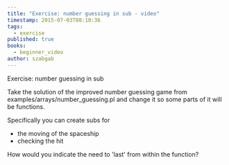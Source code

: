 ```yaml
---
title: "Exercise: number guessing in sub - video"
timestamp: 2015-07-03T08:10:36
tags:
  - exercise
published: true
books:
  - beginner_video
author: szabgab
---
```



Exercise: number guessing in sub


Take the solution of the improved number guessing game from examples/arrays/number_guessing.pl and change it so some parts of it will be functions.

Specifically you can create subs for

* the moving of the spaceship
* checking the hit

How would you indicate the need to 'last' from within the function?

